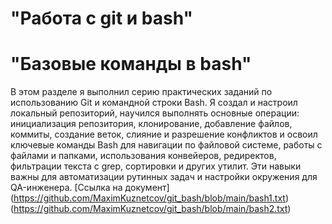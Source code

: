 # "Работа с git и bash"

# "Базовые команды в bash"
В этом разделе я выполнил серию практических заданий по использованию Git и командной строки Bash. Я создал и настроил локальный репозиторий, научился выполнять основные операции: инициализация репозитория, клонирование, добавление файлов, коммиты, создание веток, слияние и разрешение конфликтов и освоил ключевые команды Bash для навигации по файловой системе, работы с файлами и папками, использования конвейеров, редиректов, фильтрации текста с grep, сортировки и других утилит. Эти навыки важны для автоматизации рутинных задач и настройки окружения для QA-инженера.
[Ссылка на документ] (https://github.com/MaximKuznetcov/git_bash/blob/main/bash1.txt) (https://github.com/MaximKuznetcov/git_bash/blob/main/bash2.txt)
